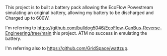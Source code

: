 This project is to built a battery pack allowing the EcoFlow Powestream simulating an original battery, allowing my battery to be discharged and Charged up to 600W.

I'm referring to https://github.com/bulldog5046/EcoFlow-CanBus-Reverse-Engineering/tree/main this project. ATM no success in emulating the battery.

I'm referring also to https://github.com/GridSpace/wattzup.

